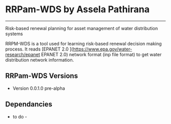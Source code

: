 # RRPam-WDS by Assela Pathirana
-------------------------------

Risk-based renewal planning for asset management of water distribution systems

RRPM-WDS is a tool used for learning risk-based renewal decision making process. It reads [EPANET 2.0 ](https://www.epa.gov/water-research/epanet EPANET 2.0) network format (inp file format) to get water distribution network information. 

RRPam-WDS Versions
------------------
* Version 0.0.1.0 pre-alpha

Dependancies
------------
- to do -



